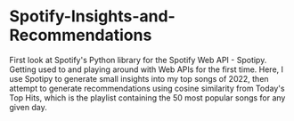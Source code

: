 # Spotify-Insights-and-Recommendations
First look at Spotify's Python library for the Spotify Web API - Spotipy.
Getting used to and playing around with Web APIs for the first time. Here, I use Spotipy to generate small insights into my top songs of 2022, 
then attempt to generate recommendations using cosine similarity from Today's Top Hits, which is the playlist containing the 50 most popular songs for any given day.

